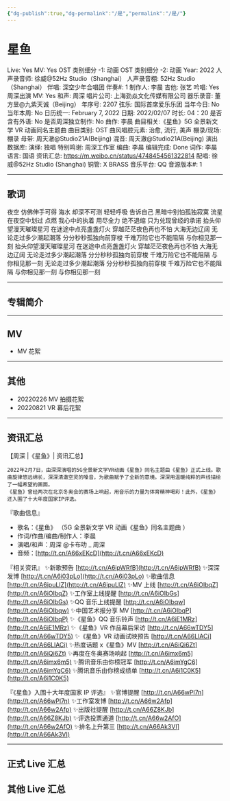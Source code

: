 ```yaml
---
{"dg-publish":true,"dg-permalink":"/是","permalink":"/是/"}
---
```



# 星鱼

Live: Yes
MV: Yes
OST 类别细分 -1: 动画
OST 类别细分 -2: 动画
Year: 2022
人声录音师: 徐威@52Hz Studio（Shanghai）
人声录音棚: 52Hz Studio（Shanghai）
伴唱: 深空少年合唱团
伴奏#: 1
制作人: 李晨
吉他: 张艺
吟唱: Yes
周深出演 MV: Yes
和声: 周深
唱片公司: 上海劲焱文化传媒有限公司
器乐录音: 董方昱@九紫天诚（Beijing）
年序号: 2207
弦乐: 国际首席爱乐乐团
当年今日: No
当年本周: No
日历统一: February 7, 2022
日期: 2022/02/07
时长: 04：20
是否含有外语: No
是否周深独立制作: No
曲作: 李晨
曲目相关:《星鱼》5G 全景新文学 VR 动画同名主题曲
曲目类别: OST
曲风唱腔元素: 治愈, 流行, 美声
棚录/现场: 棚录
母带: 周天澈@Studio21A(Beijing)
混音: 周天澈@Studio21A(Beijing)
演出数据库:
演绎: 独唱
特别鸣谢: 周深工作室
编曲: 李晨
编辑完成: Done
词作: 李晨
语言: 国语
资讯汇总: https://m.weibo.cn/status/4748454561322814
配唱: 徐威@52Hz Studio (Shanghai)
铜管: X BRASS
音乐平台: QQ
音源版本#: 1

---

## 歌词

夜空 仿佛伸手可得
海水 却深不可测
轻轻呼吸 告诉自己
黑暗中别怕孤独寂寞
流星 在夜空中划过
点燃 我心中的执着
用尽全力 绝不退缩
只为兑现曾经的承诺
抬头仰望漫天璀璨星河
在迷途中点亮盏盏灯火
穿越茫茫夜色再也不怕
大海无边辽阔
无论走过多少潮起潮落
分分秒秒孤独向前穿梭
千难万险它也不能阻隔
与你相见那一刻
抬头仰望漫天璀璨星河
在迷途中点亮盏盏灯火
穿越茫茫夜色再也不怕
大海无边辽阔
无论走过多少潮起潮落
分分秒秒孤独向前穿梭
千难万险它也不能阻隔
与你相见那一刻
无论走过多少潮起潮落
分分秒秒孤独向前穿梭
千难万险它也不能阻隔
与你相见那一刻
与你相见那一刻

---

## 专辑简介

---

## MV

- MV 花絮

---

## 其他

- 20220226 MV 拍摄花絮
- 20220821 VR 幕后花絮

---

## 资讯汇总

【周深 |《星鱼》| 资讯汇总】

    2022年2月7日，由深深演唱的5G全景新文学VR动画《星鱼》同名主题曲《星鱼》正式上线。歌曲旋律悠远绵长，深深清澈空灵的嗓音，为歌曲赋予了全新的意境。深深用温暖纯粹的声线描绘了一幅希望的画面。
    《星鱼》曾经两次在北京冬奥会的赛场上响起，用音乐的力量为体育精神喝彩！此外，《星鱼》还入围了十大年度国家IP评选。

『歌曲信息』

- 歌名：《星鱼》
（5G 全景新文学 VR 动画《星鱼》同名主题曲 ）
- 作词/作曲/编曲/制作人：李晨
- 演唱/和声：周深 @卡布叻 _ 周深
- 音频：[http://t.cn/A66xEKcD](http://t.cn/A66xEKcD)

『相关资讯』
✨新歌预告 [http://t.cn/A6ipWRfB](http://t.cn/A6ipWRfB)
✨深深发博 [http://t.cn/A6i03pLo](http://t.cn/A6i03pLo)
✨歌曲信息 [http://t.cn/A6ipuLlZ](http://t.cn/A6ipuLlZ)
✨MV 上线 [http://t.cn/A6iOIbqZ](http://t.cn/A6iOIbqZ)
✨工作室上线提醒 [http://t.cn/A6iOIbGs](http://t.cn/A6iOIbGs)
✨QQ 音乐上线提醒 [http://t.cn/A6iOIbqw](http://t.cn/A6iOIbqw)
✨中国艺术报分享 MV [http://t.cn/A6iOIbqP](http://t.cn/A6iOIbqP)
✨《星鱼》QQ 音乐铃声 [http://t.cn/A6iE1MRz](http://t.cn/A6iE1MRz)
✨《星鱼》VR 作品幕后采访 [http://t.cn/A66wTDY5](http://t.cn/A66wTDY5)
✨《星鱼》VR 动画试映预告 [http://t.cn/A66LlACi](http://t.cn/A66LlACi)
✨热度话题 x《星鱼》MV [http://t.cn/A6iQi6Zt](http://t.cn/A6iQi6Zt)
✨再度在冬奥赛场响起 [http://t.cn/A6imx6m5](http://t.cn/A6imx6m5)
✨腾讯音乐由你榜冠军 [http://t.cn/A6imYgC6](http://t.cn/A6imYgC6)
✨腾讯音乐由你榜成绩单 [http://t.cn/A6i1C0K5](http://t.cn/A6i1C0K5)

『《星鱼》入围十大年度国家 IP 评选』
✨官博提醒 [http://t.cn/A66wPl7n](http://t.cn/A66wPl7n)
✨工作室发博 [http://t.cn/A66w2Afp](http://t.cn/A66w2Afp)
✨出版社提醒 [http://t.cn/A66Z8KJb](http://t.cn/A66Z8KJb)
✨评选投票通道 [http://t.cn/A66w2AfO](http://t.cn/A66w2AfO)
✨排名上升第三 [http://t.cn/A66Ak3VI](http://t.cn/A66Ak3VI)

---

## 正式 Live 汇总

## 其他 Live 汇总

